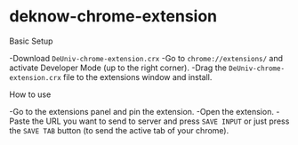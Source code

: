 # deknow-chrome-extension

Basic Setup

-Download `DeUniv-chrome-extension.crx`
-Go to `chrome://extensions/` and activate Developer Mode (up to the right corner).
-Drag the `DeUniv-chrome-extension.crx` file to the extensions window and install.

How to use

-Go to the extensions panel and pin the extension.
-Open the extension.
-Paste the URL you want to send to server and press `SAVE INPUT` or just press the `SAVE TAB` button (to send the active tab of your chrome).
